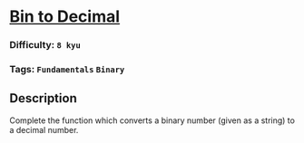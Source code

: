 # [Bin to Decimal](https://www.codewars.com/kata/57a5c31ce298a7e6b7000334)

### Difficulty: `8 kyu`

### Tags: `Fundamentals` `Binary`

## Description

Complete the function which converts a binary number (given as a string) to a decimal number.
